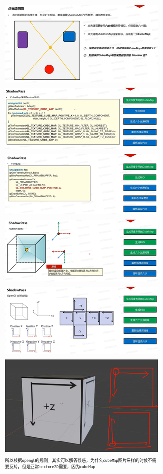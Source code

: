 ![输入图片说明](/imgs/2025-03-02/CMuTrzTPjFm95tjE.png)

![输入图片说明](/imgs/2025-03-02/QkZFzolDUY6MCfOK.png)

![输入图片说明](/imgs/2025-03-02/MV2YivenkBhoEIhT.png)

![输入图片说明](/imgs/2025-03-02/C5dNtfZLgovEQ03W.png)

![输入图片说明](/imgs/2025-03-02/QTL3EpopCCleo94k.png)

![输入图片说明](/imgs/2025-03-02/X6jhIM1SssuaazZG.png)

所以根据`opengl`的规则，其实可以解答疑惑，为什么`cubeMap`图片采样的时候不需要反转，但是正常`texture2D`需要，因为`cubeMap`
<!--stackedit_data:
eyJoaXN0b3J5IjpbMTQ3NTk4NTQ5NCwtMTM4NTYzOTU5LC0zNT
g2Nzk2MTAsMzU2OTQxMzY1LDg1OTgxODQ1NywtNTEyNjQ2MTMw
LC0yMDg4NzQ2NjEyLC0yMDg4NzQ2NjEyXX0=
-->